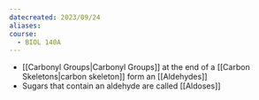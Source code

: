 ```yaml
---
datecreated: 2023/09/24
aliases: 
course:
  - BIOL 140A
---
```

- [[Carbonyl Groups|Carbonyl Groups]] at the end of a [[Carbon Skeletons|carbon skeleton]] form an [[Aldehydes]]
- Sugars that contain an aldehyde are called [[Aldoses]]